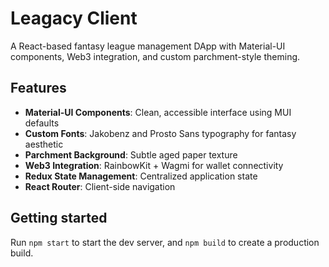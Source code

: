 # Leagacy Client

A React-based fantasy league management DApp with Material-UI components, Web3 integration, and custom parchment-style theming.

## Features

- **Material-UI Components**: Clean, accessible interface using MUI defaults
- **Custom Fonts**: Jakobenz and Prosto Sans typography for fantasy aesthetic
- **Parchment Background**: Subtle aged paper texture
- **Web3 Integration**: RainbowKit + Wagmi for wallet connectivity
- **Redux State Management**: Centralized application state
- **React Router**: Client-side navigation

## Getting started

Run `npm start` to start the dev server, and `npm build` to create a production build.
